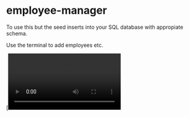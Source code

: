 # employee-manager

To use this but the seed inserts into your SQL database with appropiate schema.

Use the terminal to add employees etc.

[![Video](https://user-images.githubusercontent.com/43163847/104044416-4a230a80-51ab-11eb-9092-44ae566b154c.mov)
